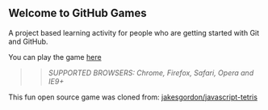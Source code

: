 ## Welcome to GitHub Games

A project based learning activity for people who are getting started with Git and GitHub.

You can play the game [here](https://lucievr.github.io/github-games/)

>> _*SUPPORTED BROWSERS*: Chrome, Firefox, Safari, Opera and IE9+_

This fun open source game was cloned from: [jakesgordon/javascript-tetris](https://github.com/jakesgordon/javascript-tetris)

